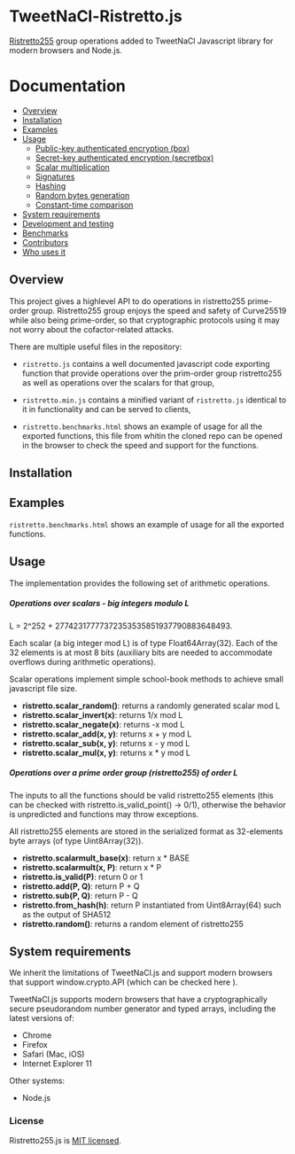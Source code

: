 TweetNaCl-Ristretto.js
============

[Ristretto255](https://ristretto.group/) group operations added to TweetNaCl Javascript library
for modern browsers and Node.js.

Documentation
=============

* [Overview](#overview)
* [Installation](#installation)
* [Examples](#examples)
* [Usage](#usage)
  * [Public-key authenticated encryption (box)](#public-key-authenticated-encryption-box)
  * [Secret-key authenticated encryption (secretbox)](#secret-key-authenticated-encryption-secretbox)
  * [Scalar multiplication](#scalar-multiplication)
  * [Signatures](#signatures)
  * [Hashing](#hashing)
  * [Random bytes generation](#random-bytes-generation)
  * [Constant-time comparison](#constant-time-comparison)
* [System requirements](#system-requirements)
* [Development and testing](#development-and-testing)
* [Benchmarks](#benchmarks)
* [Contributors](#contributors)
* [Who uses it](#who-uses-it)

Overview
--------

This project gives a highlevel API to do operations in ristretto255 prime-order group.
Ristretto255 group enjoys the speed and safety of Curve25519 while also being prime-order, so that cryptographic protocols using it may not worry about the cofactor-related attacks.

There are multiple useful files in the repository:

* `ristretto.js` contains a well documented javascript code exporting function that provide operations over the prim-order group ristretto255 as well as operations over the scalars for that group,

* `ristretto.min.js` contains a minified variant of `ristretto.js` identical to it in functionality and can be served to clients,

* `ristretto.benchmarks.html` shows an example of usage for all the exported functions, this file from whitin the cloned repo can be opened in the browser to check the speed and support for the functions.

Installation
------------

Examples
--------
`ristretto.benchmarks.html` shows an example of usage for all the exported functions.

Usage
-----

The implementation provides the following set of arithmetic operations.

##### Operations over scalars - big integers modulo L
L = 2^252 + 27742317777372353535851937790883648493.

Each scalar (a big integer mod L) is of type Float64Array(32). Each of the 32 elements is at most 8 bits (auxiliary bits are needed to accommodate overflows during arithmetic operations).

Scalar operations implement simple school-book methods to achieve small javascript file size.

* **ristretto.scalar_random()**: returns a randomly generated scalar mod L
* **ristretto.scalar_invert(x)**: returns 1/x mod L
* **ristretto.scalar_negate(x)**: returns -x mod L
* **ristretto.scalar_add(x, y)**: returns x + y mod L
* **ristretto.scalar_sub(x, y)**: returns x - y mod L
* **ristretto.scalar_mul(x, y)**: returns x * y mod L

##### Operations over a prime order group (ristretto255) of order L

The inputs to all the functions should be valid ristretto255 elements (this can be checked with ristretto.is_valid_point() -> 0/1), otherwise the behavior is unpredicted and functions may throw exceptions.

All ristretto255 elements are stored in the serialized format as 32-elements byte arrays (of type Uint8Array(32)).

* **ristretto.scalarmult_base(x)**: return x * BASE
* **ristretto.scalarmult(x, P)**: return x * P
* **ristretto.is_valid(P)**: return 0 or 1
* **ristretto.add(P, Q)**: return P + Q
* **ristretto.sub(P, Q)**: return P - Q
* **ristretto.from_hash(h)**: return P instantiated from Uint8Array(64) such as the output of SHA512
* **ristretto.random()**: returns a random element of ristretto255


System requirements
-------------------

We inherit the limitations of TweetNaCl.js and support modern browsers that support
window.crypto.API (which can be checked here ).

TweetNaCl.js supports modern browsers that have a cryptographically secure
pseudorandom number generator and typed arrays, including the latest versions
of:

* Chrome
* Firefox
* Safari (Mac, iOS)
* Internet Explorer 11

Other systems:

* Node.js

### License
Ristretto255.js is [MIT licensed](./LICENSE).
